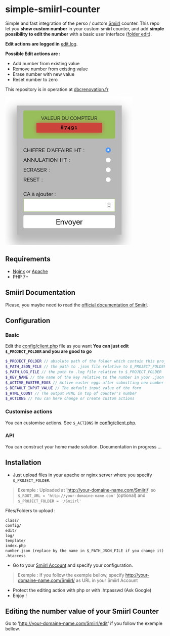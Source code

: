 # simple-smiirl-counter
Simple and fast integration of the perso / custom [Smiirl](http://www.smiirl.com/fr/) counter.
This repo let you **show custom number** in your custom smiirl counter, and add **simple possibility to edit the number** with a basic user interface ([folder edit](edit/)).

**Edit actions are logged in** [edit.log](log/edit.log).

**Possible Edit actions are :**
- Add number from existing value
- Remove number from existing value
- Erase number with new value
- Reset number to zero

This repository is in operation at [dbcrenovation.fr](//dbcrenovation.fr/smiirl/)

![Screenshot edit smiirl counter interface](screenshot.png)

## Requirements
- [Nginx](https://nginx.org/en/) or [Apache](https://httpd.apache.org/)
- PHP 7+

## Smiirl Documentation
Please, you maybe need to read the [official documentation of Smiirl](http://static.smiirl.com/wp-content/uploads/2017/05/guide-custom-sup.pdf).

## Configuration
### Basic
Edit the [config/client.php](config/client.php) file as you want
**You can just edit `$_PROJECT_FOLDER` and you are good to go**

``` php
$_PROJECT_FOLDER // absolute path of the folder which contain this project on your remote server
$_PATH_JSON_FILE // the path to .json file relative to $_PROJECT_FOLDER
$_PATH_LOG_FILE // the path to .log file relative to $_PROJECT_FOLDER
$_KEY_NAME // the name of the key relative to the number in your .json file
$_ACTIVE_EASTER_EGGS // Active easter eggs after submitting new number value
$_DEFAULT_INPUT_VALUE // The default input value of the form
$_HTML_COUNT // The output HTML in top of counter's number
$_ACTIONS // You can here change or create custom actions
```

### Customise actions
You can customise actions. See `$_ACTIONS` in [config/client.php](config/client.php).

### API
You can construct your home made solution. Documentation in progress ...

## Installation
- Just upload files in your apache or nginx server where you specify `$_PROJECT_FOLDER`.

> Exemple :
> Uploaded at 'http://your-domaine-name.com/Smiirl/'
> so `$_ROOT_URL = 'http://your-domaine-name.com'` (optional)
> and `$_PROJECT_FOLDER = '/Smiirl'`

Files/Folders to upload :
```
class/
config/
edit/
log/
template/
index.php
number.json (replace by the name in $_PATH_JSON_FILE if you change it)
.htaccess
```

- Go to your [Smiirl Account](https://my.smiirl.com/login) and specify your configuration.
> Exemple :
> If you follow the exemple bellow, specify http://your-domaine-name.com/Smiirl/ as URL
> in your Smiirl Account

- Protect the editing action with php or with .htpasswd (Ask Google)
- Enjoy !

## Editing the number value of your Smiirl Counter
Go to 'http://your-domaine-name.com/Smiirl/edit' if you follow the exemple bellow.
